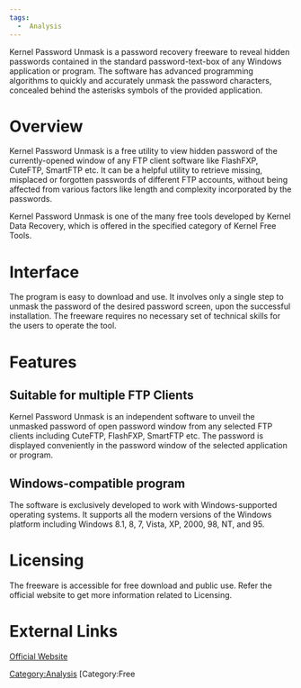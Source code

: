 ```yaml
---
tags:
  -  Analysis
---
```

Kernel Password Unmask is a password recovery freeware to reveal hidden
passwords contained in the standard password-text-box of any Windows
application or program. The software has advanced programming algorithms
to quickly and accurately unmask the password characters, concealed
behind the asterisks symbols of the provided application.

# Overview

Kernel Password Unmask is a free utility to view hidden password of the
currently-opened window of any FTP client software like FlashFXP,
CuteFTP, SmartFTP etc. It can be a helpful utility to retrieve missing,
misplaced or forgotten passwords of different FTP accounts, without
being affected from various factors like length and complexity
incorporated by the passwords.

Kernel Password Unmask is one of the many free tools developed by Kernel
Data Recovery, which is offered in the specified category of Kernel Free
Tools.

# Interface

The program is easy to download and use. It involves only a single step
to unmask the password of the desired password screen, upon the
successful installation. The freeware requires no necessary set of
technical skills for the users to operate the tool.

# Features

## Suitable for multiple FTP Clients

Kernel Password Unmask is an independent software to unveil the unmasked
password of open password window from any selected FTP clients including
CuteFTP, FlashFXP, SmartFTP etc. The password is displayed conveniently
in the password window of the selected application or program.

## Windows-compatible program

The software is exclusively developed to work with Windows-supported
operating systems. It supports all the modern versions of the Windows
platform including Windows 8.1, 8, 7, Vista, XP, 2000, 98, NT, and 95.

# Licensing

The freeware is accessible for free download and public use. Refer the
official website to get more information related to Licensing.

# External Links

[Official Website](http://www.nucleustechnologies.com/)

[Category:Analysis](category:analysis.md) [Category:Free
